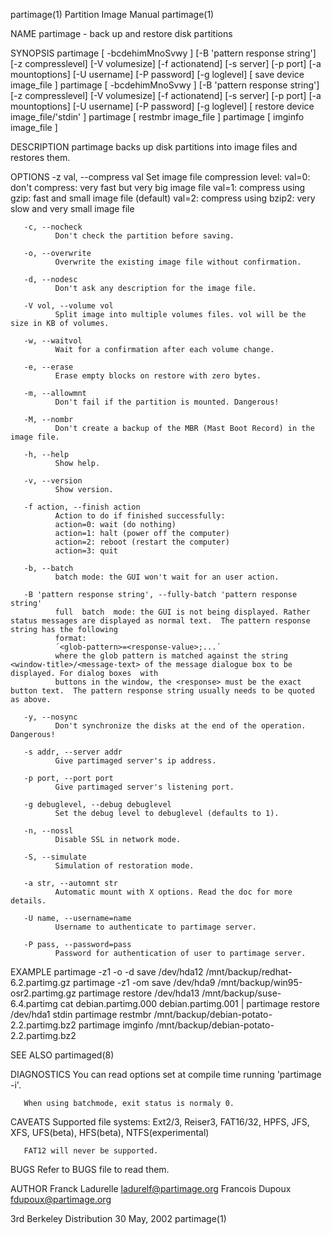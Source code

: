 partimage(1)                                                           Partition Image Manual                                                           partimage(1)

NAME
       partimage - back up and restore disk partitions

SYNOPSIS
       partimage  [  -bcdehimMnoSvwy  ]  [-B 'pattern response string']  [-z compresslevel] [-V volumesize] [-f actionatend] [-s server] [-p port] [-a mountoptions]
       [-U username] [-P password] [-g loglevel] [ save device image_file ]
       partimage [ -bcdehimMnoSvwy ] [-B 'pattern response string'] [-z compresslevel]  [-V volumesize]  [-f actionatend]  [-s server]  [-p port]  [-a mountoptions]
       [-U username] [-P password] [-g loglevel] [ restore device image_file/'stdin' ]
       partimage [ restmbr image_file ]
       partimage [ imginfo image_file ]

DESCRIPTION
       partimage backs up disk partitions into image files and restores them.

OPTIONS
       -z val, --compress val
              Set image file compression level:
              val=0: don't compress: very fast but very big image file
              val=1: compress using gzip: fast and small image file (default)
              val=2: compress using bzip2: very slow and very small image file

       -c, --nocheck
              Don't check the partition before saving.

       -o, --overwrite
              Overwrite the existing image file without confirmation.

       -d, --nodesc
              Don't ask any description for the image file.

       -V vol, --volume vol
              Split image into multiple volumes files. vol will be the size in KB of volumes.

       -w, --waitvol
              Wait for a confirmation after each volume change.

       -e, --erase
              Erase empty blocks on restore with zero bytes.

       -m, --allowmnt
              Don't fail if the partition is mounted. Dangerous!

       -M, --nombr
              Don't create a backup of the MBR (Mast Boot Record) in the image file.

       -h, --help
              Show help.

       -v, --version
              Show version.

       -f action, --finish action
              Action to do if finished successfully:
              action=0: wait (do nothing)
              action=1: halt (power off the computer)
              action=2: reboot (restart the computer)
              action=3: quit

       -b, --batch
              batch mode: the GUI won't wait for an user action.

       -B 'pattern response string', --fully-batch 'pattern response string'
              full  batch  mode: the GUI is not being displayed. Rather status messages are displayed as normal text.  The pattern response string has the following
              format:
              ´<glob-pattern>=<response-value>;...´
              where the glob pattern is matched against the string <window-title>/<message-text> of the message dialogue box to be displayed. For dialog boxes  with
              buttons in the window, the <response> must be the exact button text.  The pattern response string usually needs to be quoted as above.

       -y, --nosync
              Don't synchronize the disks at the end of the operation. Dangerous!

       -s addr, --server addr
              Give partimaged server's ip address.

       -p port, --port port
              Give partimaged server's listening port.

       -g debuglevel, --debug debuglevel
              Set the debug level to debuglevel (defaults to 1).

       -n, --nossl
              Disable SSL in network mode.

       -S, --simulate
              Simulation of restoration mode.

       -a str, --automnt str
              Automatic mount with X options. Read the doc for more details.

       -U name, --username=name
              Username to authenticate to partimage server.

       -P pass, --password=pass
              Password for authentication of user to partimage server.

EXAMPLE
       partimage -z1 -o -d save /dev/hda12 /mnt/backup/redhat-6.2.partimg.gz
       partimage -z1 -om save /dev/hda9 /mnt/backup/win95-osr2.partimg.gz
       partimage restore /dev/hda13 /mnt/backup/suse-6.4.partimg
       cat debian.partimg.000 debian.partimg.001 | partimage restore /dev/hda1 stdin
       partimage restmbr /mnt/backup/debian-potato-2.2.partimg.bz2
       partimage imginfo /mnt/backup/debian-potato-2.2.partimg.bz2

SEE ALSO
       partimaged(8)

DIAGNOSTICS
       You can read options set at compile time running 'partimage -i'.

       When using batchmode, exit status is normaly 0.

CAVEATS
       Supported file systems: Ext2/3, Reiser3, FAT16/32, HPFS, JFS, XFS, UFS(beta), HFS(beta), NTFS(experimental)

       FAT12 will never be supported.

BUGS
       Refer to BUGS file to read them.

AUTHOR
       Franck Ladurelle <ladurelf@partimage.org>
       Francois Dupoux  <fdupoux@partimage.org>

3rd Berkeley Distribution                                                   30 May, 2002                                                                partimage(1)
